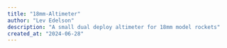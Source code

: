 ```yaml
---
title: "18mm-Altimeter"
author: "Lev Edelson"
description: "A small dual deploy altimeter for 18mm model rockets"
created_at: "2024-06-28"
---
```

